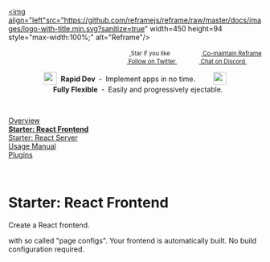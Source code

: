 <!---






    WARNING, READ THIS.
    This is a computed file. Do not edit.
    Edit `/docs/react-frontend.template.md` instead.












    WARNING, READ THIS.
    This is a computed file. Do not edit.
    Edit `/docs/react-frontend.template.md` instead.












    WARNING, READ THIS.
    This is a computed file. Do not edit.
    Edit `/docs/react-frontend.template.md` instead.












    WARNING, READ THIS.
    This is a computed file. Do not edit.
    Edit `/docs/react-frontend.template.md` instead.












    WARNING, READ THIS.
    This is a computed file. Do not edit.
    Edit `/docs/react-frontend.template.md` instead.






-->
<a href="https://github.com/reframejs/reframe"><img align="left"src="https://github.com/reframejs/reframe/raw/master/docs/images/logo-with-title.min.svg?sanitize=true" width=450 height=94 style="max-width:100%;" alt="Reframe"/></a>

<p align="right">
    <sup>
        <a href="#">
            <img
              src="https://github.com/reframejs/reframe/raw/master/docs/images/star.svg?sanitize=true"
              width="16"
              height="12"
            >
        </a>
        Star if you like
        &nbsp;&nbsp;&nbsp;&nbsp;
        &nbsp;&nbsp;&nbsp;&nbsp;
        &nbsp;&nbsp;
        <a href="https://github.com/reframejs/reframe/blob/master/docs/contributing.md">
            <img
              src="https://github.com/reframejs/reframe/raw/master/docs/images/biceps.min.svg?sanitize=true"
              width="16"
              height="14"
            >
            Co-maintain Reframe
        </a>
    </sup>
    <br/>
    <sup>
        <a href="https://twitter.com/reframejs">
            <img
              src="https://github.com/reframejs/reframe/raw/master/docs/images/twitter-logo.svg?sanitize=true"
              width="15"
              height="13"
            >
            Follow on Twitter
        </a>
        &nbsp;&nbsp;&nbsp;&nbsp;&nbsp;
        &nbsp;&nbsp;
        <a href="https://discord.gg/kqXf65G">
            <img
              src="https://github.com/reframejs/reframe/raw/master/docs/images/chat.svg?sanitize=true"
              width="14"
              height="10"
            >
            Chat on Discord
        </a>
        &nbsp;&nbsp;&nbsp;&nbsp;
        &nbsp;&nbsp;&nbsp;&nbsp;
    </sup>
</p>

<div><p align="center">
    <sub><sub><img src="https://github.com/reframejs/reframe/raw/docs/docs/images/thunderbolt.min.svg?sanitize=true" width="26" height="26"></sub></sub>&nbsp;&nbsp;<b>Rapid&nbsp;Dev</b>&nbsp;&nbsp;&#8209;&nbsp;&nbsp;Implement&nbsp;apps&nbsp;in&nbsp;no&nbsp;time.
    &nbsp; &nbsp; &nbsp; &nbsp;
    <sub><sub><img src="https://github.com/reframejs/reframe/raw/docs/docs/images/tornado.min.svg?sanitize=true" width="26" height="26"></sub></sub>&nbsp;&nbsp;&nbsp;<b>Fully&nbsp;Flexible</b>&nbsp;&nbsp;&#8209;&nbsp;&nbsp;Easily&nbsp;and&nbsp;progressively&nbsp;ejectable.
</p></div>

<br/>

[Overview](/../../)<br/>
[**Starter: React Frontend**](/docs/react-frontend.md)<br/>
[Starter: React Server](/docs/react-server.md)<br/>
[Usage Manual](/docs/usage-manual.md)<br/>
[Plugins](/docs/plugins.md)

<br/>

# Starter: React Frontend

Create a React frontend.

with so called "page configs".
Your frontend is automatically built.
No build configuration required.

<!---






    WARNING, READ THIS.
    This is a computed file. Do not edit.
    Edit `/docs/react-frontend.template.md` instead.












    WARNING, READ THIS.
    This is a computed file. Do not edit.
    Edit `/docs/react-frontend.template.md` instead.












    WARNING, READ THIS.
    This is a computed file. Do not edit.
    Edit `/docs/react-frontend.template.md` instead.












    WARNING, READ THIS.
    This is a computed file. Do not edit.
    Edit `/docs/react-frontend.template.md` instead.












    WARNING, READ THIS.
    This is a computed file. Do not edit.
    Edit `/docs/react-frontend.template.md` instead.






-->

